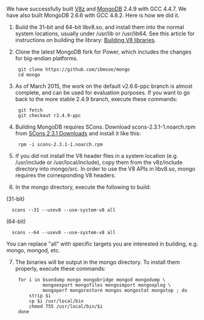 We have successfully built [V8z](https://github.com/andrewlow/v8z/) and [MongoDB](http://mongodb.org/) 2.4.9 with GCC 4.4.7. We have also built MongoDB 2.6.6 with GCC 4.8.2. Here is how we did it.

1. Build the 31-bit and 64-bit libv8.so, and install them into the normal system locations, usually under /usr/lib or /usr/lib64. See this article for instructions on building the library: [Building V8 libraries](https://github.com/ibm-linux-on-z/docs/wiki/Building-V8-libraries).

2. Clone the latest MongoDB fork for Power, which includes the changes for big-endian platforms.

        git clone https://github.com/ibmsoe/mongo
        cd mongo

3. As of March 2015, the work on the default v2.6.6-ppc branch is almost complete, and can be used for evaluation purposes. If you want to go back to the more stable 2.4.9 branch, execute these commands:

        git fetch
        git checkout r2.4.9-ppc

4. Building MongoDB requires SCons. Download scons-2.3.1-1.noarch.rpm from [SCons 2.3.1 Downloads](http://sourceforge.net/projects/scons/files/scons/2.3.1) and install it like this:

        rpm -i scons-2.3.1-1.noarch.rpm

5. If you did not install the V8 header files in a system location (e.g. /usr/include or /usr/local/include), copy them from the v8z/include directory into mongo/src. In order to use the V8 APIs in libv8.so, mongo requires the corresponding V8 headers.

6. In the mongo directory, execute the following to build:

  (31-bit)

      scons --31 --usev8 --use-system-v8 all

  (64-bit)

      scons --64 --usev8 --use-system-v8 all

  You can replace "all" with specific targets you are interested in building, e.g. mongo, mongod, etc.

7. The binaries will be output in the mongo directory. To install them properly, execute these commands:

        for i in bsondump mongo mongobridge mongod mongodump \
                 mongoexport mongofiles mongoimport mongooplog \
                 mongoperf mongorestore mongos mongostat mongotop ; do
            strip $i
            cp $i /usr/local/bin
            chmod 755 /usr/local/bin/$i
        done